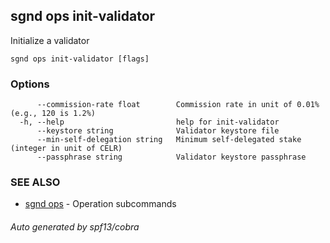 ## sgnd ops init-validator

Initialize a validator

```
sgnd ops init-validator [flags]
```

### Options

```
      --commission-rate float        Commission rate in unit of 0.01% (e.g., 120 is 1.2%)
  -h, --help                         help for init-validator
      --keystore string              Validator keystore file
      --min-self-delegation string   Minimum self-delegated stake (integer in unit of CELR)
      --passphrase string            Validator keystore passphrase
```

### SEE ALSO

* [sgnd ops](sgnd_ops.md)	 - Operation subcommands

###### Auto generated by spf13/cobra
